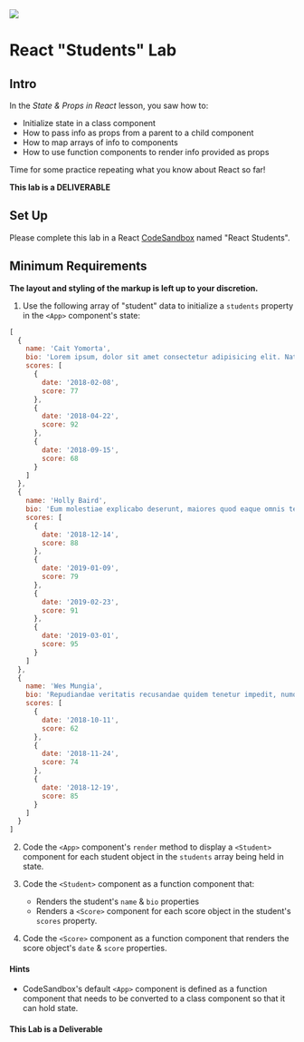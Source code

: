 <img src="https://i.imgur.com/KBwhRtk.png">

# React "Students" Lab

## Intro

In the _State & Props in React_ lesson, you saw how to:

- Initialize state in a class component
- How to pass info as props from a parent to a child component
- How to map arrays of info to components
- How to use function components to render info provided as props

Time for some practice repeating what you know about React so far!

**This lab is a DELIVERABLE**

## Set Up

Please complete this lab in a React [CodeSandbox](https://codesandbox.io) named "React Students".

## Minimum Requirements

**The layout and styling of the markup is left up to your discretion.**

1. Use the following array of "student" data to initialize a `students` property in the `<App>` component's state:

```js
[
  {
    name: 'Cait Yomorta',
    bio: 'Lorem ipsum, dolor sit amet consectetur adipisicing elit. Natus placeat nostrum explicabo? Voluptatibus expedita saepe officia optio, commodi totam ratione laudantium ipsum porro molestias, quasi nulla minus vitae laboriosam corrupti Delectus inventore explicabo est odit incidunt rem a recusandae eum pariatur. Aperiam doloremque blanditiis harum voluptate animi fugit beatae asperiores quo, dignissimos sed illum veniam eum accusantium nulla quod voluptatum',
    scores: [
      {
        date: '2018-02-08',
        score: 77
      },
      {
        date: '2018-04-22',
        score: 92
      },
      {
        date: '2018-09-15',
        score: 68
      }
    ]
  },
  {
    name: 'Holly Baird',
    bio: 'Eum molestiae explicabo deserunt, maiores quod eaque omnis tenetur vero ducimus, magnam autem! Quia facere quaerat eum repudiandae dolorum eligendi iure quae. Eos id possimus accusantium, earum animi modi hic.',
    scores: [
      {
        date: '2018-12-14',
        score: 88
      },
      {
        date: '2019-01-09',
        score: 79
      },
      {
        date: '2019-02-23',
        score: 91
      },
      {
        date: '2019-03-01',
        score: 95
      }
    ]
  },
  {
    name: 'Wes Mungia',
    bio: 'Repudiandae veritatis recusandae quidem tenetur impedit, numquam incidunt enim, adipisci id cupiditate asperiores nam perferendis. Facere odit laborum ipsum autem repellendus natus eius doloremque ullam perferendis. Enim repellendus ut veniam?',
    scores: [
      {
        date: '2018-10-11',
        score: 62
      },
      {
        date: '2018-11-24',
        score: 74
      },
      {
        date: '2018-12-19',
        score: 85
      }
    ]
  }
]
```

2. Code the `<App>` component's `render` method to display a `<Student>` component for each student object in the `students` array being held in state.

3. Code the `<Student>` component as a function component that:

	- Renders the student's `name` & `bio` properties
	- Renders a `<Score>` component for each score object in the student's `scores` property.

4. Code the `<Score>` component as a function component that renders the score object's `date` & `score` properties.

#### Hints

- CodeSandbox's default `<App>` component is defined as a function component that needs to be converted to a class component so that it can hold state.

#### This Lab is a Deliverable


